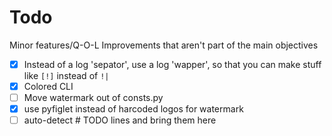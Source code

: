 # Todo
Minor features/Q-O-L Improvements that aren't part of the main objectives
- [x] Instead of a log 'sepator', use a log 'wapper', so that you can make stuff like `[!]` instead of `!|`
- [x] Colored CLI
- [ ] Move watermark out of consts.py
- [x] use pyfiglet instead of harcoded logos for watermark
- [ ] auto-detect # TODO lines and bring them here
